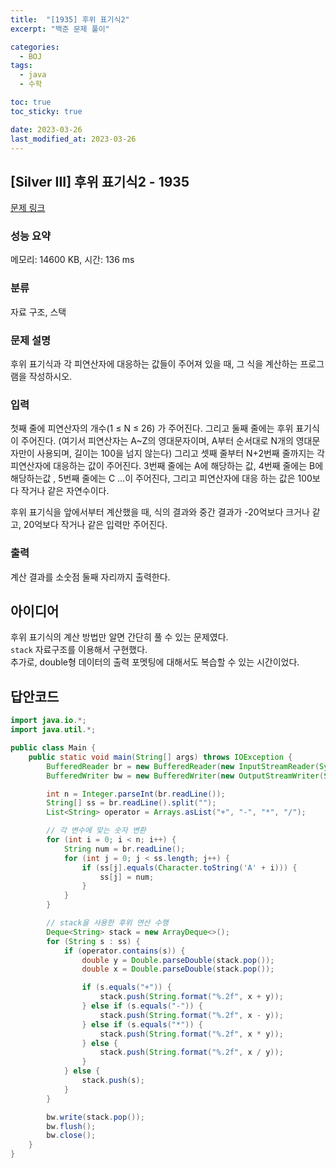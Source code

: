 ```yaml
---
title:  "[1935] 후위 표기식2"
excerpt: "백준 문제 풀이"

categories:
  - BOJ
tags:
  - java
  - 수학

toc: true
toc_sticky: true

date: 2023-03-26
last_modified_at: 2023-03-26
---
```

## [Silver III] 후위 표기식2 - 1935 

[문제 링크](https://www.acmicpc.net/problem/1935) 

### 성능 요약

메모리: 14600 KB, 시간: 136 ms

### 분류

자료 구조, 스택

### 문제 설명

<p>후위 표기식과 각 피연산자에 대응하는 값들이 주어져 있을 때, 그 식을 계산하는 프로그램을 작성하시오.</p>

### 입력 

 <p>첫째 줄에 피연산자의 개수(1 ≤ N ≤ 26) 가 주어진다. 그리고 둘째 줄에는 후위 표기식이 주어진다. (여기서 피연산자는 A~Z의 영대문자이며, A부터 순서대로 N개의 영대문자만이 사용되며, 길이는 100을 넘지 않는다) 그리고 셋째 줄부터 N+2번째 줄까지는 각 피연산자에 대응하는 값이 주어진다. 3번째 줄에는 A에 해당하는 값, 4번째 줄에는 B에 해당하는값 , 5번째 줄에는 C ...이 주어진다, 그리고 피연산자에 대응 하는 값은 100보다 작거나 같은 자연수이다.</p>

<p>후위 표기식을 앞에서부터 계산했을 때, 식의 결과와 중간 결과가 -20억보다 크거나 같고, 20억보다 작거나 같은 입력만 주어진다.</p>

### 출력 

 <p>계산 결과를 소숫점 둘째 자리까지 출력한다.</p>


## 아이디어
후위 표기식의 계산 방법만 알면 간단히 풀 수 있는 문제였다.  
`stack` 자료구조를 이용해서 구현했다.  
추가로, double형 데이터의 출력 포멧팅에 대해서도 복습할 수 있는 시간이었다.  


## 답안코드
```java
import java.io.*;
import java.util.*;

public class Main {
    public static void main(String[] args) throws IOException {
        BufferedReader br = new BufferedReader(new InputStreamReader(System.in));
        BufferedWriter bw = new BufferedWriter(new OutputStreamWriter(System.out));

        int n = Integer.parseInt(br.readLine());
        String[] ss = br.readLine().split("");
        List<String> operator = Arrays.asList("+", "-", "*", "/");

        // 각 변수에 맞는 숫자 변환
        for (int i = 0; i < n; i++) {
            String num = br.readLine();
            for (int j = 0; j < ss.length; j++) {
                if (ss[j].equals(Character.toString('A' + i))) {
                    ss[j] = num;
                }
            }
        }

        // stack을 사용한 후위 연산 수행
        Deque<String> stack = new ArrayDeque<>();
        for (String s : ss) {
            if (operator.contains(s)) {
                double y = Double.parseDouble(stack.pop());
                double x = Double.parseDouble(stack.pop());

                if (s.equals("+")) {
                    stack.push(String.format("%.2f", x + y));
                } else if (s.equals("-")) {
                    stack.push(String.format("%.2f", x - y));
                } else if (s.equals("*")) {
                    stack.push(String.format("%.2f", x * y));
                } else {
                    stack.push(String.format("%.2f", x / y));
                }
            } else {
                stack.push(s);
            }
        }

        bw.write(stack.pop());
        bw.flush();
        bw.close();
    }
}
```
